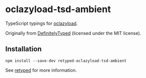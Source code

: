 # oclazyload-tsd-ambient

TypeScript typings for [oclazyload](https://github.com/ocombe/ocLazyLoad).

Originally from [DefinitelyTyped](https://github.com/DefinitelyTyped/DefinitelyTyped) (licensed under the MIT license).

## Installation

```
npm install --save-dev retyped-oclazyload-tsd-ambient
```

See [retyped](https://github.com/retyped/retyped) for more information.